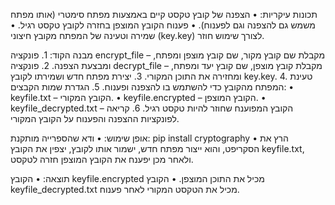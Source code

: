 תכונות עיקריות:
	•	הצפנה של קובץ טקסט קיים באמצעות מפתח סימטרי (אותו מפתח משמש גם להצפנה וגם לפענוח).
	•	פענוח הקובץ המוצפן בחזרה לקובץ טקסט רגיל.
	•	שמירה וטעינה של המפתח מקובץ חיצוני (key.key) לצורך שימוש חוזר.

מבנה הקוד:
	1.	פונקציה encrypt_file – מקבלת שם קובץ מקור, שם קובץ מוצפן ומפתח, ומבצעת הצפנה.
	2.	פונקציה decrypt_file – מקבלת קובץ מוצפן, שם קובץ יעד ומפתח, ומחזירה את התוכן המקורי.
	3.	יצירת מפתח חדש ושמירתו לקובץ key.key.
	4.	טעינת המפתח מהקובץ כדי להשתמש בו להצפנה ופענוח.
	5.	הגדרת שמות הקבצים:
	•	keyfile.txt – הקובץ המקורי.
	•	keyfile.encrypted – הקובץ המוצפן.
	•	keyfile_decrypted.txt – הקובץ המפוענח שחוזר להיות טקסט רגיל.
	6.	קריאה לפונקציות ההצפנה והפענוח על הקובץ המקורי.

אופן שימוש:
	•	ודא שהספרייה מותקנת:
pip install cryptography
	•	הרץ את הסקריפט, והוא ייצור מפתח חדש, ישמור אותו לקובץ, יצפין את הקובץ keyfile.txt, ולאחר מכן יפענח את הקובץ המוצפן חזרה לטקסט.

תוצאה:
	•	הקובץ keyfile.encrypted מכיל את התוכן המוצפן.
	•	הקובץ keyfile_decrypted.txt מכיל את הטקסט המקורי לאחר פענוח.
